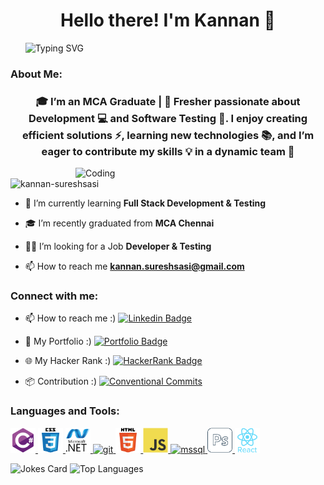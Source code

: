 <h1 align="center">Hello there! I'm Kannan 👋</h1>
<div align="left">
  &nbsp;&nbsp;&nbsp;&nbsp;&nbsp;
  <img src="https://readme-typing-svg.herokuapp.com?lines=Welcome+to+My+Profile!+%F0%9F%98%80" alt="Typing SVG"/>
</div>
<h3 align="left">About Me:</h3>

<h3 align="center">🎓 I’m an MCA Graduate | 🌱 Fresher passionate about Development 💻 and Software Testing 🧪. I enjoy creating efficient solutions ⚡, learning new technologies 📚, and I’m eager to contribute my skills 💡 in a dynamic team 🚀</h3>

<img align="right" alt="Coding" width="400" src="https://www.wingstechsolutions.com/wp-content/uploads/2022/03/full-stack-development.gif">

<p align="left"> <img src="https://komarev.com/ghpvc/?username=kannan-sureshsasi&label=Profile%20views&color=0e75b6&style=flat" alt="kannan-sureshsasi" /> </p>

- 🌱 I’m currently learning **Full Stack Development & Testing**

- 🎓 I’m recently graduated from **MCA Chennai**

- 👨‍💻 I’m looking for a Job **Developer & Testing**

- 📫 How to reach me **kannan.sureshsasi@gmail.com**


<h3 align="left">Connect with me:</h3>
<p align="left">
  
- 📫 How to reach me :) [![Linkedin Badge](https://img.shields.io/badge/-Kannan%20S-blue?style=flat&logo=Linkedin&logoColor=white)](https://www.linkedin.com/in/kannan-suresh/)  

- 🦄 My Portfolio :) [![Portfolio Badge](https://img.shields.io/badge/-Portfolio-purple?style=flat&logo=internet-explorer&logoColor=white)](https://kannan-s.carrd.co)  

- 🌐 My Hacker Rank :) [![HackerRank Badge](https://img.shields.io/badge/-HackerRank-green?style=flat&logo=Hackerrank&logoColor=white)](https://www.hackerrank.com/Kannan_Suresh)  

- 📦 Contribution :) [![Conventional Commits](https://img.shields.io/badge/Conventional%20Commits-1.0.0-%23FE5196?logo=conventionalcommits&logoColor=white)](https://conventionalcommits.org)  
</p>

<h3 align="left">Languages and Tools:</h3>
<p align="left"> <a href="https://www.w3schools.com/cs/" target="_blank" rel="noreferrer"> <img src="https://raw.githubusercontent.com/devicons/devicon/master/icons/csharp/csharp-original.svg" alt="csharp" width="40" height="40"/> </a> <a href="https://www.w3schools.com/css/" target="_blank" rel="noreferrer"> <img src="https://raw.githubusercontent.com/devicons/devicon/master/icons/css3/css3-original-wordmark.svg" alt="css3" width="40" height="40"/> </a> <a href="https://dotnet.microsoft.com/" target="_blank" rel="noreferrer"> <img src="https://raw.githubusercontent.com/devicons/devicon/master/icons/dot-net/dot-net-original-wordmark.svg" alt="dotnet" width="40" height="40"/> </a> <a href="https://git-scm.com/" target="_blank" rel="noreferrer"> <img src="https://www.vectorlogo.zone/logos/git-scm/git-scm-icon.svg" alt="git" width="40" height="40"/> </a> <a href="https://www.w3.org/html/" target="_blank" rel="noreferrer"> <img src="https://raw.githubusercontent.com/devicons/devicon/master/icons/html5/html5-original-wordmark.svg" alt="html5" width="40" height="40"/> </a> <a href="https://developer.mozilla.org/en-US/docs/Web/JavaScript" target="_blank" rel="noreferrer"> <img src="https://raw.githubusercontent.com/devicons/devicon/master/icons/javascript/javascript-original.svg" alt="javascript" width="40" height="40"/> </a> <a href="https://www.microsoft.com/en-us/sql-server" target="_blank" rel="noreferrer"> <img src="https://www.svgrepo.com/show/303229/microsoft-sql-server-logo.svg" alt="mssql" width="40" height="40"/> </a> <a href="https://www.photoshop.com/en" target="_blank" rel="noreferrer"> <img src="https://raw.githubusercontent.com/devicons/devicon/master/icons/photoshop/photoshop-line.svg" alt="photoshop" width="40" height="40"/> </a> <a href="https://reactjs.org/" target="_blank" rel="noreferrer"> <img src="https://raw.githubusercontent.com/devicons/devicon/master/icons/react/react-original-wordmark.svg" alt="react" width="40" height="40"/> </a> </p>

![Jokes Card](https://readme-jokes.vercel.app/api?hideBorder&theme=dark)
<img src="https://github-readme-stats.vercel.app/api/top-langs?username=kannan-sureshsasi&show_icons=true&locale=en&layout=compact" alt="Top Languages" />
